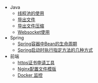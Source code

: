 * Java
  * [线程池的使用](/Java/线程池的使用.md)
  * [导出文件](/Java/导出文件.md)
  * [导出文件压缩](/Java/导出文件压缩.md)
  * [Websocket使用](Java/websocket使用.md)
* Spring
  * [Spring容器中Bean的生命周期](/Spring/Spring容器中Bean的生命周期.md)
  * [Spring启动时执行指定方法的几种方式](/Spring/Spring启动时执行指定方法的几种方式.md)
* 前端
  * [https证书申请工具](/web/https证书申请工具.md)
  * [Nginx配置文件模版](/web/Nginx配置文件模版.md)
  * [Docker 监控](/web/Docker%20%E7%9B%91%E6%8E%A7.md)
